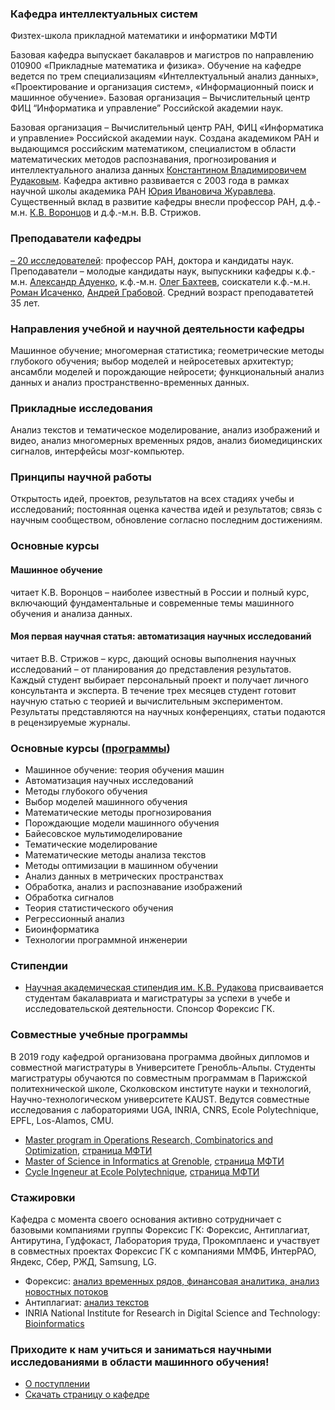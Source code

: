 ### Кафедра интеллектуальных систем 
Физтех-школа прикладной математики и информатики МФТИ

Базовая кафедра выпускает бакалавров и магистров по направлению 010900 «Прикладные математика и физика». Обучение на кафедре ведется по трем специализациям «Интеллектуальный анализ данных», «Проектирование и организация систем», «Информационный поиск и машинное обучение». Базовая организация – Вычислительный центр ФИЦ “Информатика и управление” Российской академии наук.

Базовая организация – Вычислительный центр РАН, ФИЦ «Информатика и управление» Российской академии наук. Создана академиком РАН и выдающимся российским математиком, специалистом в области математических методов распознавания, прогнозирования и интеллектуального анализа данных [Константином Владимировичем Рудаковым](https://ru.wikipedia.org/wiki/%D0%A0%D1%83%D0%B4%D0%B0%D0%BA%D0%BE%D0%B2,_%D0%9A%D0%BE%D0%BD%D1%81%D1%82%D0%B0%D0%BD%D1%82%D0%B8%D0%BD_%D0%92%D0%BB%D0%B0%D0%B4%D0%B8%D0%BC%D0%B8%D1%80%D0%BE%D0%B2%D0%B8%D1%87). Кафедра активно развивается с 2003 года в рамках научной школы академика РАН [Юрия Ивановича Журавлева](https://ru.wikipedia.org/wiki/%D0%96%D1%83%D1%80%D0%B0%D0%B2%D0%BB%D1%91%D0%B2,_%D0%AE%D1%80%D0%B8%D0%B9_%D0%98%D0%B2%D0%B0%D0%BD%D0%BE%D0%B2%D0%B8%D1%87_(%D0%BC%D0%B0%D1%82%D0%B5%D0%BC%D0%B0%D1%82%D0%B8%D0%BA)). Существенный вклад в развитие кафедры внесли профессор РАН, д.ф.-м.н. [К.В. Воронцов](https://ru.wikipedia.org/wiki/%D0%92%D0%BE%D1%80%D0%BE%D0%BD%D1%86%D0%BE%D0%B2,_%D0%9A%D0%BE%D0%BD%D1%81%D1%82%D0%B0%D0%BD%D1%82%D0%B8%D0%BD_%D0%92%D1%8F%D1%87%D0%B5%D1%81%D0%BB%D0%B0%D0%B2%D0%BE%D0%B2%D0%B8%D1%87) и д.ф.-м.н. В.В. Стрижов.

### Преподаватели кафедры 
[– 20 исследователей](https://intelligent-systems-phystech.github.io/ru/people/): профессор РАН, доктора и кандидаты наук. Преподаватели – молодые кандидаты наук, выпускники кафедры к.ф.-м.н. [Александр Адуенко](https://intelligent-systems-phystech.github.io/ru/people/aduenko_aa/index.html),  к.ф.-м.н. [Олег Бахтеев](https://intelligent-systems-phystech.github.io/ru/people/bakhteev_oy/index.html), соискатели к.ф.-м.н. [Роман Исаченко](https://intelligent-systems-phystech.github.io/ru/people/isachenko_rv/index.html), [Андрей Грабовой](https://intelligent-systems-phystech.github.io/ru/people/grabovoy_av/index.html). Средний возраст преподаватетей 35 лет.

### Направления учебной и научной деятельности кафедры
Машинное обучение; многомерная статистика; геометрические методы глубокого обучения; выбор моделей и нейросетевых архитектур; ансамбли моделей и порождающие нейросети; функциональный анализ данных и анализ пространственно-временных данных.

### Прикладные исследования
Анализ текстов и тематическое моделирование, анализ изображений и видео, анализ многомерных временных рядов, анализ биомедицинских сигналов, интерфейсы мозг-компьютер.

### Принципы научной работы
Открытость идей, проектов, результатов на всех стадиях учебы и исследований; постоянная оценка качества идей и результатов; связь с научным сообществом, обновление согласно последним достижениям.

### Основные курсы
#### Машинное обучение
читает К.В. Воронцов – наиболее известный в России и полный курс, включающий фундаментальные и современные темы машинного обучения и анализа данных.
#### Моя первая научная статья: автоматизация научных исследований
читает В.В. Стрижов – курс, дающий основы выполнения научных исследований – от планирования до представления результатов. Каждый студент выбирает персональный проект и получает личного консультанта и эксперта. В течение трех месяцев студент готовит научную статью с теорией и вычислительным экспериментом. Результаты представляются на научных конференциях, статьи подаются в рецензируемые журналы.

### Основные курсы ([программы](https://intelligent-systems-phystech.github.io/ru/course/))
- Машинное обучение: теория обучения машин
- Автоматизация научных исследований
- Методы глубокого обучения
- Выбор моделей машинного обучения
- Математические методы прогнозирования
- Порождающие модели машинного обучения
- Байесовское мультимоделирование
- Тематические моделирование
- Математические методы анализа текстов
- Методы оптимизации в машинном обучении
- Анализ данных в метрических пространствах
- Обработка, анализ и распознавание изображений
- Обработка сигналов
- Теория статистического обучения
- Регрессионный анализ
- Биоинформатика
- Технологии программной инженерии

### Стипендии
- [Научная академическая стипендия им. К.В. Рудакова](https://github.com/Intelligent-Systems-Phystech/intelligent-systems-phystech.github.io/raw/master/images/Stipendia_im_Rudakova.pdf) присваивается студентам бакалавриата и магистратуры за успехи в учебе и исследовательской деятельности. Спонсор Форексис ГК.

### Совместные учебные программы
В 2019 году кафедрой организована программа двойных дипломов и совместной магистратуры в Университете Гренобль-Альпы. Студенты магистратуры обучаются по совместным программам в Парижской политехнической школе, Сколковском институте науки и технологий, Научно-технологическом университете KAUST. Ведутся совместные исследования с лабораториями UGA, INRIA, CNRS, Ecole Polytechnique, EPFL, Los-Alamos, CMU.
- [Master program in Operations Research, Combinatorics and Optimization](https://master-informatique.univ-grenoble-alpes.fr/main-menu/academic-program/operations-research-combinatorics-optimisation/operations-research-combinatorics-optimisation-79396.kjsp?RH=1467388092289), [страница МФТИ](https://mipt.ru/education/joint_programs/ecolepolytech/)
- [Master of Science in Informatics at Grenoble](https://master-informatique.univ-grenoble-alpes.fr/main-menu/academic-program/master-of-science-mosig/), [страница МФТИ](https://mipt.ru/education/joint_programs/grenoble.php)
- [Cycle Ingeneur at Ecole Polytechnique](https://www.polytechnique.edu/admission-cycle-ingenieur/en), [страница МФТИ](https://mipt.ru/education/joint_programs/grenoble.php)

### Стажировки
Кафедра с момента своего основания активно сотрудничает с базовыми компаниями группы Форексис ГК: Форексис, Антиплагиат, Антирутина, Гудфокаст, Лаборатория труда, Прокомплаенс и участвует в совместных проектах Форексис ГК с компаниями ММФБ, ИнтерРАО, Яндекс, Сбер, РЖД, Samsung, LG.
- Форексис: [анализ временных рядов, финансовая аналитика, анализ новостных потоков](https://github.com/Intelligent-Systems-Phystech/intelligent-systems-phystech.github.io/raw/master/images/Forecsys_Intern.pdf) 
- Антиплагиат: [анализ текстов](https://www.antiplagiat.ru/)
- INRIA National Institute for Research in Digital Science and Technology: [Bioinformatics](https://team.inria.fr/nano-d/job-openings/)

### Приходите к нам учиться и заниматься научными исследованиями в области машинного обучения!
- [О поступлении](https://intelligent-systems-phystech.github.io/ru/applicants/)
- [Скачать страницу о кафедре](https://github.com/Intelligent-Systems-Phystech/intelligent-systems-phystech.github.io/raw/master/images/Intelligent_Systems_MIPT.pdf)
